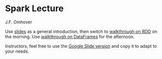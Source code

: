 # Spark Lecture

J.F. Omhover

Use [slides](spark-intro-slides.pdf) as a general introduction, then switch to [walkthrough on RDD](spark_intro_lecture.ipynb) on the morning. Use [walkthrough on DataFrames](spark_df_lecture.ipynb) for the afternoon.

Instructors, feel free to use the [Google Slide version](https://docs.google.com/a/galvanize.com/presentation/d/1RCY7WnmPnVDm_uGh7b9BPxryTlyHnqcaOfPOKSXvs2M/edit?usp=sharing) and copy it to adapt to your needs.
